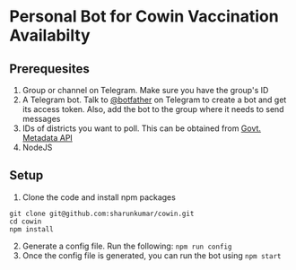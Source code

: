 # Personal Bot for Cowin Vaccination Availabilty

## Prerequesites
1. Group or channel on Telegram. Make sure you have the group's ID
2. A Telegram bot. Talk to [@botfather](https://t.me/botfather) on Telegram to create a bot and get its access token. Also, add the bot to the group where it needs to send messages
3. IDs of districts you want to poll. This can be obtained from [Govt. Metadata API](https://apisetu.gov.in/public/marketplace/api/cowin/cowin-public-v2)
4. NodeJS

## Setup
1. Clone the code and install npm packages
```
git clone git@github.com:sharunkumar/cowin.git
cd cowin
npm install
```
2. Generate a config file. Run the following: `npm run config`
3. Once the config file is generated, you can run the bot using `npm start`
